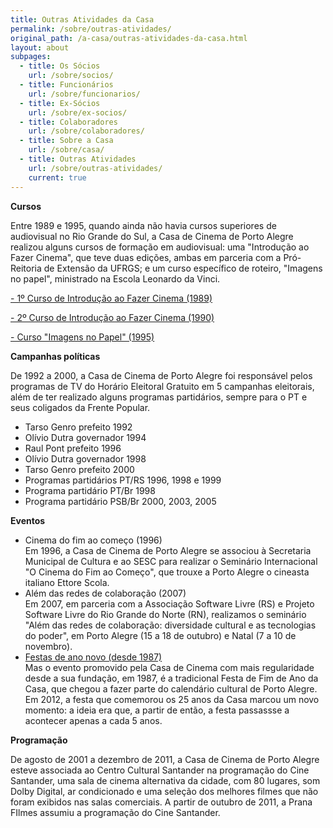 ```yaml
---
title: Outras Atividades da Casa
permalink: /sobre/outras-atividades/
original_path: /a-casa/outras-atividades-da-casa.html
layout: about
subpages:
  - title: Os Sócios
    url: /sobre/socios/
  - title: Funcionários
    url: /sobre/funcionarios/
  - title: Ex-Sócios
    url: /sobre/ex-socios/
  - title: Colaboradores
    url: /sobre/colaboradores/
  - title: Sobre a Casa
    url: /sobre/casa/
  - title: Outras Atividades
    url: /sobre/outras-atividades/
    current: true
---
```

**Cursos**

Entre 1989 e 1995, quando ainda não havia cursos superiores de audiovisual no Rio Grande do Sul, a Casa de Cinema de Porto Alegre realizou alguns cursos de formação em audiovisual: uma "Introdução ao Fazer Cinema", que teve duas edições, ambas em parceria com a Pró-Reitoria de Extensão da UFRGS; e um curso específico de roteiro, "Imagens no papel", ministrado na Escola Leonardo da Vinci.

[\- 1º Curso de Introdução ao Fazer Cinema (1989)](https://www.casacinepoa.com.br/sobre/curso-1989)

[\- 2º Curso de Introdução ao Fazer Cinema (1990)](https://www.casacinepoa.com.br/sobre/curso-1990)

[\- Curso "Imagens no Papel" (1995)](sobre/curso-1995)

**Campanhas políticas**

De 1992 a 2000, a Casa de Cinema de Porto Alegre foi responsável pelos programas de TV do Horário Eleitoral Gratuito em 5 campanhas eleitorais, além de ter realizado alguns programas partidários, sempre para o PT e seus coligados da Frente Popular.

* Tarso Genro prefeito 1992
* Olívio Dutra governador 1994
* Raul Pont prefeito 1996
* Olívio Dutra governador 1998
* Tarso Genro prefeito 2000
* Programas partidários PT/RS 1996, 1998 e 1999
* Programa partidário PT/Br 1998
* Programa partidário PSB/Br 2000, 2003, 2005

**Eventos**

* Cinema do fim ao começo (1996)\
  Em 1996, a Casa de Cinema de Porto Alegre se associou à Secretaria Municipal de Cultura e ao SESC para realizar o Seminário Internacional "O Cinema do Fim ao Começo", que trouxe a Porto Alegre o cineasta italiano Ettore Scola.
* Além das redes de colaboração (2007)\
  Em 2007, em parceria com a Associação Software Livre (RS) e Projeto Software Livre do Rio Grande do Norte (RN), realizamos o seminário "Além das redes de colaboração: diversidade cultural e as tecnologias do poder", em Porto Alegre (15 a 18 de outubro) e Natal (7 a 10 de novembro).
* [Festas de ano novo (desde 1987)](https://www.casacinepoa.com.br/a-casa/outras-atividades-da-casa/festa-da-casa.html)\
  Mas o evento promovido pela Casa de Cinema com mais regularidade desde a sua fundação, em 1987, é a tradicional Festa de Fim de Ano da Casa, que chegou a fazer parte do calendário cultural de Porto Alegre. Em 2012, a festa que comemorou os 25 anos da Casa marcou um novo momento: a ideia era que, a partir de então, a festa passassse a acontecer apenas a cada 5 anos.

**Programação**

De agosto de 2001 a dezembro de 2011, a Casa de Cinema de Porto Alegre esteve associada ao Centro Cultural Santander na programação do Cine Santander, uma sala de cinema alternativa da cidade, com 80 lugares, som Dolby Digital, ar condicionado e uma seleção dos melhores filmes que não foram exibidos nas salas comerciais. A partir de outubro de 2011, a Prana FIlmes assumiu a programação do Cine Santander.